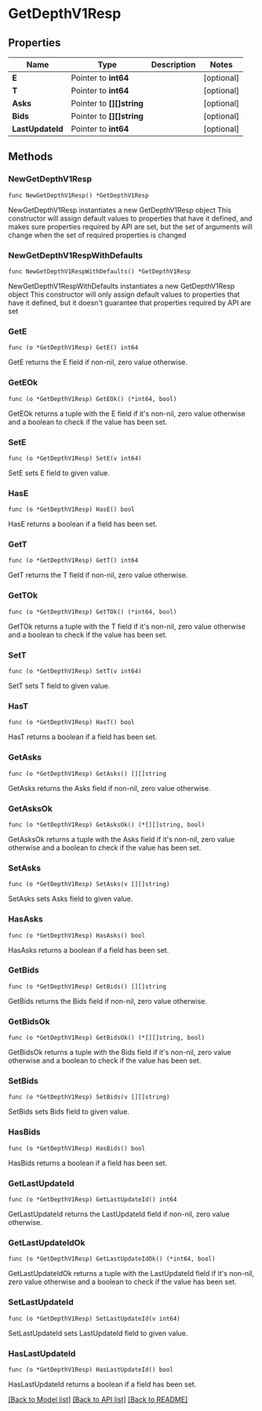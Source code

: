 # GetDepthV1Resp

## Properties

Name | Type | Description | Notes
------------ | ------------- | ------------- | -------------
**E** | Pointer to **int64** |  | [optional] 
**T** | Pointer to **int64** |  | [optional] 
**Asks** | Pointer to **[][]string** |  | [optional] 
**Bids** | Pointer to **[][]string** |  | [optional] 
**LastUpdateId** | Pointer to **int64** |  | [optional] 

## Methods

### NewGetDepthV1Resp

`func NewGetDepthV1Resp() *GetDepthV1Resp`

NewGetDepthV1Resp instantiates a new GetDepthV1Resp object
This constructor will assign default values to properties that have it defined,
and makes sure properties required by API are set, but the set of arguments
will change when the set of required properties is changed

### NewGetDepthV1RespWithDefaults

`func NewGetDepthV1RespWithDefaults() *GetDepthV1Resp`

NewGetDepthV1RespWithDefaults instantiates a new GetDepthV1Resp object
This constructor will only assign default values to properties that have it defined,
but it doesn't guarantee that properties required by API are set

### GetE

`func (o *GetDepthV1Resp) GetE() int64`

GetE returns the E field if non-nil, zero value otherwise.

### GetEOk

`func (o *GetDepthV1Resp) GetEOk() (*int64, bool)`

GetEOk returns a tuple with the E field if it's non-nil, zero value otherwise
and a boolean to check if the value has been set.

### SetE

`func (o *GetDepthV1Resp) SetE(v int64)`

SetE sets E field to given value.

### HasE

`func (o *GetDepthV1Resp) HasE() bool`

HasE returns a boolean if a field has been set.

### GetT

`func (o *GetDepthV1Resp) GetT() int64`

GetT returns the T field if non-nil, zero value otherwise.

### GetTOk

`func (o *GetDepthV1Resp) GetTOk() (*int64, bool)`

GetTOk returns a tuple with the T field if it's non-nil, zero value otherwise
and a boolean to check if the value has been set.

### SetT

`func (o *GetDepthV1Resp) SetT(v int64)`

SetT sets T field to given value.

### HasT

`func (o *GetDepthV1Resp) HasT() bool`

HasT returns a boolean if a field has been set.

### GetAsks

`func (o *GetDepthV1Resp) GetAsks() [][]string`

GetAsks returns the Asks field if non-nil, zero value otherwise.

### GetAsksOk

`func (o *GetDepthV1Resp) GetAsksOk() (*[][]string, bool)`

GetAsksOk returns a tuple with the Asks field if it's non-nil, zero value otherwise
and a boolean to check if the value has been set.

### SetAsks

`func (o *GetDepthV1Resp) SetAsks(v [][]string)`

SetAsks sets Asks field to given value.

### HasAsks

`func (o *GetDepthV1Resp) HasAsks() bool`

HasAsks returns a boolean if a field has been set.

### GetBids

`func (o *GetDepthV1Resp) GetBids() [][]string`

GetBids returns the Bids field if non-nil, zero value otherwise.

### GetBidsOk

`func (o *GetDepthV1Resp) GetBidsOk() (*[][]string, bool)`

GetBidsOk returns a tuple with the Bids field if it's non-nil, zero value otherwise
and a boolean to check if the value has been set.

### SetBids

`func (o *GetDepthV1Resp) SetBids(v [][]string)`

SetBids sets Bids field to given value.

### HasBids

`func (o *GetDepthV1Resp) HasBids() bool`

HasBids returns a boolean if a field has been set.

### GetLastUpdateId

`func (o *GetDepthV1Resp) GetLastUpdateId() int64`

GetLastUpdateId returns the LastUpdateId field if non-nil, zero value otherwise.

### GetLastUpdateIdOk

`func (o *GetDepthV1Resp) GetLastUpdateIdOk() (*int64, bool)`

GetLastUpdateIdOk returns a tuple with the LastUpdateId field if it's non-nil, zero value otherwise
and a boolean to check if the value has been set.

### SetLastUpdateId

`func (o *GetDepthV1Resp) SetLastUpdateId(v int64)`

SetLastUpdateId sets LastUpdateId field to given value.

### HasLastUpdateId

`func (o *GetDepthV1Resp) HasLastUpdateId() bool`

HasLastUpdateId returns a boolean if a field has been set.


[[Back to Model list]](../README.md#documentation-for-models) [[Back to API list]](../README.md#documentation-for-api-endpoints) [[Back to README]](../README.md)


